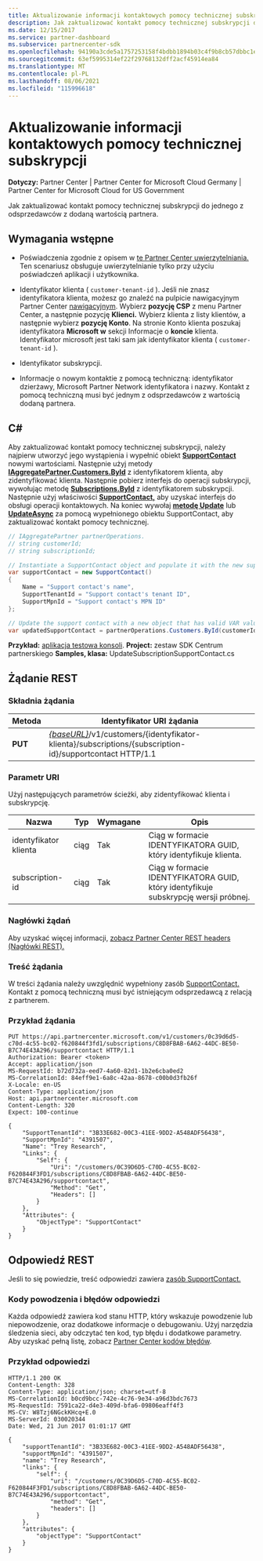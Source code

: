 ```yaml
---
title: Aktualizowanie informacji kontaktowych pomocy technicznej subskrypcji
description: Jak zaktualizować kontakt pomocy technicznej subskrypcji do jednego z odsprzedawców z dodaną wartością partnera.
ms.date: 12/15/2017
ms.service: partner-dashboard
ms.subservice: partnercenter-sdk
ms.openlocfilehash: 94190a3cde5a1757253158f4bdbb1894b03c4f9b8cb57dbbc1ef7c7e39dceee4
ms.sourcegitcommit: 63ef5995314ef22f29768132dff2acf45914ea84
ms.translationtype: MT
ms.contentlocale: pl-PL
ms.lasthandoff: 08/06/2021
ms.locfileid: "115996618"
---
```

# <a name="update-a-subscriptions-support-contact"></a>Aktualizowanie informacji kontaktowych pomocy technicznej subskrypcji

**Dotyczy:** Partner Center | Partner Center for Microsoft Cloud Germany | Partner Center for Microsoft Cloud for US Government

Jak zaktualizować kontakt pomocy technicznej subskrypcji do jednego z odsprzedawców z dodaną wartością partnera.

## <a name="prerequisites"></a>Wymagania wstępne

- Poświadczenia zgodnie z opisem w [te Partner Center uwierzytelniania.](partner-center-authentication.md) Ten scenariusz obsługuje uwierzytelnianie tylko przy użyciu poświadczeń aplikacji i użytkownika.

- Identyfikator klienta ( `customer-tenant-id` ). Jeśli nie znasz identyfikatora klienta, możesz go znaleźć na pulpicie nawigacyjnym Partner Center [nawigacyjnym](https://partner.microsoft.com/dashboard). Wybierz **pozycję CSP** z menu Partner Center, a następnie pozycję **Klienci.** Wybierz klienta z listy klientów, a następnie wybierz **pozycję Konto**. Na stronie Konto klienta poszukaj identyfikatora **Microsoft w** sekcji Informacje o **koncie** klienta. Identyfikator microsoft jest taki sam jak identyfikator klienta ( `customer-tenant-id` ).

- Identyfikator subskrypcji.

- Informacje o nowym kontaktie z pomocą techniczną: identyfikator dzierżawy, Microsoft Partner Network identyfikatora i nazwy. Kontakt z pomocą techniczną musi być jednym z odsprzedawców z wartością dodaną partnera.

## <a name="c"></a>C\#

Aby zaktualizować kontakt pomocy technicznej subskrypcji, należy najpierw utworzyć jego wystąpienia i wypełnić obiekt [**SupportContact**](/dotnet/api/microsoft.store.partnercenter.models.subscriptions.supportcontact) nowymi wartościami. Następnie użyj metody [**IAggregatePartner.Customers.ById**](/dotnet/api/microsoft.store.partnercenter.customers.icustomercollection.byid) z identyfikatorem klienta, aby zidentyfikować klienta. Następnie pobierz interfejs do operacji subskrypcji, wywołując metodę [**Subscriptions.ById**](/dotnet/api/microsoft.store.partnercenter.customerusers.icustomerusercollection.byid) z identyfikatorem subskrypcji. Następnie użyj właściwości [**SupportContact,**](/dotnet/api/microsoft.store.partnercenter.subscriptions.isubscription.supportcontact) aby uzyskać interfejs do obsługi operacji kontaktowych. Na koniec wywołaj [**metodę Update**](/dotnet/api/microsoft.store.partnercenter.subscriptions.isubscriptionsupportcontact.update) lub [**UpdateAsync**](/dotnet/api/microsoft.store.partnercenter.subscriptions.isubscriptionsupportcontact.updateasync) za pomocą wypełnionego obiektu SupportContact, aby zaktualizować kontakt pomocy technicznej.

``` csharp
// IAggregatePartner partnerOperations.
// string customerId;
// string subscriptionId;

// Instantiate a SupportContact object and populate it with the new support contact information.
var supportContact = new SupportContact()
{
    Name = "Support contact's name",
    SupportTenantId = "Support contact's tenant ID",
    SupportMpnId = "Support contact's MPN ID"
};

// Update the support contact with a new object that has valid VAR values.
var updatedSupportContact = partnerOperations.Customers.ById(customerId).Subscriptions.ById(subscriptionID).SupportContact.Update(supportContact);
```

**Przykład:** [aplikacja testowa konsoli](console-test-app.md). **Project:** zestaw SDK Centrum partnerskiego **Samples, klasa:** UpdateSubscriptionSupportContact.cs

## <a name="rest-request"></a>Żądanie REST

### <a name="request-syntax"></a>Składnia żądania

| Metoda  | Identyfikator URI żądania                                                                                                                    |
|---------|--------------------------------------------------------------------------------------------------------------------------------|
| **PUT** | [*{baseURL}*](partner-center-rest-urls.md)/v1/customers/{identyfikator-klienta}/subscriptions/{subscription-id}/supportcontact HTTP/1.1 |

### <a name="uri-parameter"></a>Parametr URI

Użyj następujących parametrów ścieżki, aby zidentyfikować klienta i subskrypcję.

| Nazwa            | Typ   | Wymagane | Opis                                                     |
|-----------------|--------|----------|-----------------------------------------------------------------|
| identyfikator klienta     | ciąg | Tak      | Ciąg w formacie IDENTYFIKATORA GUID, który identyfikuje klienta.           |
| subscription-id | ciąg | Tak      | Ciąg w formacie IDENTYFIKATORA GUID, który identyfikuje subskrypcję wersji próbnej. |

### <a name="request-headers"></a>Nagłówki żądań

Aby uzyskać więcej informacji, [zobacz Partner Center REST headers (Nagłówki REST).](headers.md)

### <a name="request-body"></a>Treść żądania

W treści żądania należy uwzględnić wypełniony zasób [SupportContact.](subscription-resources.md#supportcontact) Kontakt z pomocą techniczną musi być istniejącym odsprzedawcą z relacją z partnerem.

### <a name="request-example"></a>Przykład żądania

```http
PUT https://api.partnercenter.microsoft.com/v1/customers/0c39d6d5-c70d-4c55-bc02-f620844f3fd1/subscriptions/C8D8FBAB-6A62-44DC-BE50-B7C74E43A296/supportcontact HTTP/1.1
Authorization: Bearer <token>
Accept: application/json
MS-RequestId: b72d732a-eed7-4a60-82d1-1b2e6cba0ed2
MS-CorrelationId: 84eff9e1-6a8c-42aa-8678-c00b0d3fb26f
X-Locale: en-US
Content-Type: application/json
Host: api.partnercenter.microsoft.com
Content-Length: 320
Expect: 100-continue

{
    "SupportTenantId": "3B33E682-00C3-41EE-9DD2-A548ADF56438",
    "SupportMpnId": "4391507",
    "Name": "Trey Research",
    "Links": {
        "Self": {
            "Uri": "/customers/0C39D6D5-C70D-4C55-BC02-F620844F3FD1/subscriptions/C8D8FBAB-6A62-44DC-BE50-B7C74E43A296/supportcontact",
            "Method": "Get",
            "Headers": []
        }
    },
    "Attributes": {
        "ObjectType": "SupportContact"
    }
}
```

## <a name="rest-response"></a>Odpowiedź REST

Jeśli to się powiedzie, treść odpowiedzi zawiera [zasób SupportContact.](subscription-resources.md#supportcontact)

### <a name="response-success-and-error-codes"></a>Kody powodzenia i błędów odpowiedzi

Każda odpowiedź zawiera kod stanu HTTP, który wskazuje powodzenie lub niepowodzenie, oraz dodatkowe informacje o debugowaniu. Użyj narzędzia śledzenia sieci, aby odczytać ten kod, typ błędu i dodatkowe parametry. Aby uzyskać pełną listę, zobacz [Partner Center kodów błędów](error-codes.md).

### <a name="response-example"></a>Przykład odpowiedzi

```http
HTTP/1.1 200 OK
Content-Length: 328
Content-Type: application/json; charset=utf-8
MS-CorrelationId: b0cd9bcc-742e-4c76-9e34-a96d3bdc7673
MS-RequestId: 7591ca22-d4e3-409d-bfa6-09806eaff4f3
MS-CV: W8Tzj6NGckKHcq+E.0
MS-ServerId: 030020344
Date: Wed, 21 Jun 2017 01:01:17 GMT

{
    "supportTenantId": "3B33E682-00C3-41EE-9DD2-A548ADF56438",
    "supportMpnId": "4391507",
    "name": "Trey Research",
    "links": {
        "self": {
            "uri": "/customers/0C39D6D5-C70D-4C55-BC02-F620844F3FD1/subscriptions/C8D8FBAB-6A62-44DC-BE50-B7C74E43A296/supportcontact",
            "method": "Get",
            "headers": []
        }
    },
    "attributes": {
        "objectType": "SupportContact"
    }
}
```
